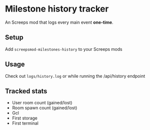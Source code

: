 # Milestone history tracker

An Screeps mod that logs every main event **one-time**.

## Setup

Add `screepsmod-milestones-history` to your Screeps mods

## Usage

Check out `logs/history.log` or while running the /api/history endpoint

## Tracked stats

- User room count (gained/lost)
- Room spawn count (gained/lost)
- Gcl
- First storage
- First terminal 